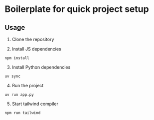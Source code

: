 # Boilerplate for quick project setup

## Usage
1. Clone the repository

2. Install JS dependencies

```npm install```

3. Install Python dependencies

```uv sync```

4. Run the project 

```uv run app.py```

5. Start tailwind compiler

```npm run tailwind```

